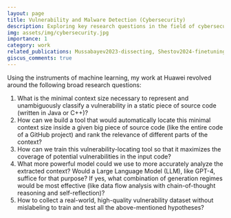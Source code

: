 ```yaml
---
layout: page
title: Vulnerability and Malware Detection (Cybersecurity) 
description: Exploring key research questions in the field of cybersecurity. What are the challenges and future directions in ensuring software security?
img: assets/img/cybersecurity.jpg
importance: 1
category: work
related_publications: Mussabayev2023-dissecting, Shestov2024-finetuning
giscus_comments: true
---
```


Using the instruments of machine learning, my work at Huawei revolved around the following broad research questions:

1. What is the minimal context size necessary to represent and unambiguously classify a vulnerability in a static piece of source code (written in Java or C++)?
2. How can we build a tool that would automatically locate this minimal context size inside a given big piece of source code (like the entire code of a GitHub project) and rank the relevance of different parts of the context?
3. How can we train this vulnerability-locating tool so that it maximizes the coverage of potential vulnerabilities in the input code?
4. What more powerful model could we use to more accurately analyze the extracted context? Would a Large Language Model (LLM), like GPT-4, suffice for that purpose? If yes, what combination of generation regimes would be most effective (like data flow analysis with chain-of-thought reasoning and self-reflection)?
5. How to collect a real-world, high-quality vulnerability dataset without mislabeling to train and test all the above-mentioned hypotheses?